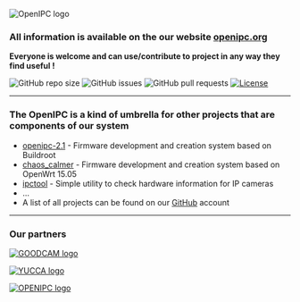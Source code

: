 
![OpenIPC logo](https://openipc.org/img/logo_openipc.png "OpenIPC logo")

### All information is available on the our website [openipc.org](https://openipc.org)

**Everyone is welcome and can use/contribute to project in any way they find useful !**

![GitHub repo size](https://img.shields.io/github/repo-size/OpenIPC/openipc.github.io)
![GitHub issues](https://img.shields.io/github/issues/OpenIPC/openipc.github.io)
![GitHub pull requests](https://img.shields.io/github/issues-pr/OpenIPC/openipc.github.io)
[![License](https://img.shields.io/github/license/OpenIPC/openipc.github.io)](https://opensource.org/licenses/MIT)

-----

### The OpenIPC is a kind of umbrella for other projects that are components of our system

* [openipc-2.1](https://openipc.github.io/openipc-2.1) - Firmware development and creation system based on Buildroot
* [chaos_calmer](https://github.com/OpenIPC/chaos_calmer) - Firmware development and creation system based on OpenWrt 15.05
* [ipctool](https://openipc.github.io/ipctool) - Simple utility to check hardware information for IP cameras
* ...
* A list of all projects can be found on our [GitHub](https://github/com/OpenIPC) account

-----

### Our partners

[![GOODCAM logo](https://openipc.github.io/images/partner_goodcam.png "GOODCAM logo")](https://www.goodcam.io/)

[![YUCCA logo](https://openipc.github.io/images/partner_yucca.png "YUCCA logo")](https://yucca.app/en)

[![OPENIPC logo](https://openipc.github.io/images/partner_openipc.png "OPENIPC logo")](https://openipc.org)
